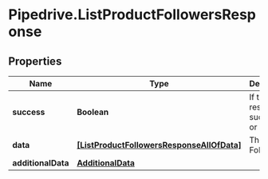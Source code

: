 # Pipedrive.ListProductFollowersResponse

## Properties

Name | Type | Description | Notes
------------ | ------------- | ------------- | -------------
**success** | **Boolean** | If the response is successful or not | [optional] 
**data** | [**[ListProductFollowersResponseAllOfData]**](ListProductFollowersResponseAllOfData.md) | The list of Followers | [optional] 
**additionalData** | [**AdditionalData**](AdditionalData.md) |  | [optional] 


